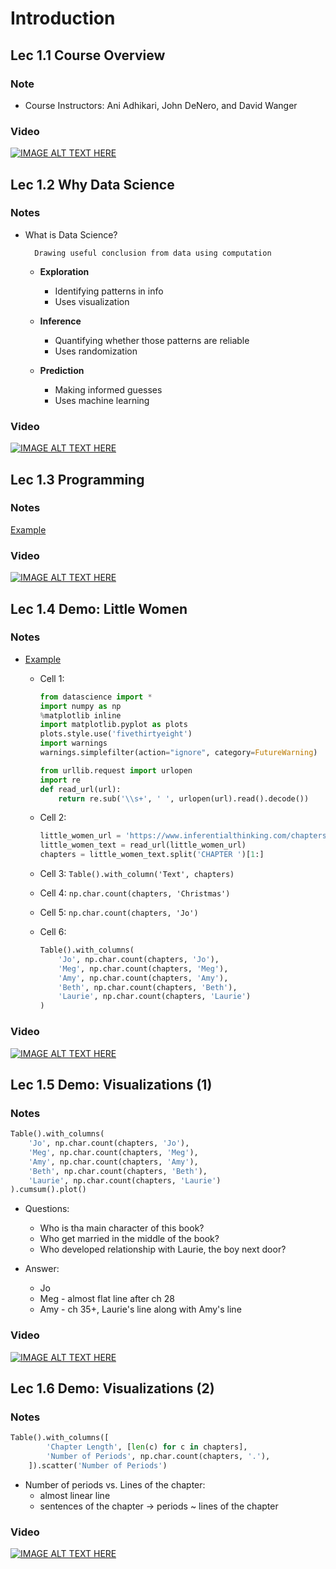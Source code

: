 # Introduction

## Lec 1.1 Course Overview

### Note

+ Course Instructors: Ani Adhikari, John DeNero, and David Wanger

### Video

[![IMAGE ALT TEXT HERE](https://img.youtube.com/vi/YOUTUBE_VIDEO_ID_HERE/0.jpg)](https://youtu.be/tIQz3ldACvM)

## Lec 1.2 Why Data Science

### Notes

+ What is Data Science?

        Drawing useful conclusion from data using computation

    + __Exploration__

        + Identifying patterns in info
        + Uses visualization
    + __Inference__

        + Quantifying whether those patterns are reliable
        + Uses randomization
    + __Prediction__

        + Making informed guesses
        + Uses machine learning

### Video

[![IMAGE ALT TEXT HERE](https://img.youtube.com/vi/YOUTUBE_VIDEO_ID_HERE/0.jpg)](https://youtu.be/BKgdDLrSC5s)

## Lec 1.3 Programming

### Notes

[Example](https://courses.edx.org/courses/course-v1:BerkeleyX+Data8.1x+1T2018/courseware/413fff9cb76c471fa0ccb32d7d08ace6/679974c6a9ef47be9c4f091ac35884d5/3?activate_block_id=block-v1%3ABerkeleyX%2BData8.1x%2B1T2018%2Btype%40vertical%2Bblock%4032e21bdef731460b86123fc70cab72bd#examples-external-resource)

### Video

[![IMAGE ALT TEXT HERE](https://img.youtube.com/vi/YOUTUBE_VIDEO_ID_HERE/0.jpg)](https://youtu.be/PFgBCG_evEg)

## Lec 1.4 Demo: Little Women

### Notes

+ [Example](https://courses.edx.org/courses/course-v1:BerkeleyX+Data8.1x+1T2018/courseware/413fff9cb76c471fa0ccb32d7d08ace6/679974c6a9ef47be9c4f091ac35884d5/3?activate_block_id=block-v1:BerkeleyX+Data8.1x+1T2018+type@vertical+block@32e21bdef731460b86123fc70cab72bd#examples-external-resource)

    + Cell 1:
        ```python
        from datascience import *
        import numpy as np
        %matplotlib inline
        import matplotlib.pyplot as plots
        plots.style.use('fivethirtyeight')
        import warnings
        warnings.simplefilter(action="ignore", category=FutureWarning)

        from urllib.request import urlopen 
        import re
        def read_url(url): 
            return re.sub('\\s+', ' ', urlopen(url).read().decode())
        ```
    + Cell 2:
        ```python
        little_women_url = 'https://www.inferentialthinking.com/chapters/01/3/little_women.txt'
        little_women_text = read_url(little_women_url)
        chapters = little_women_text.split('CHAPTER ')[1:]    
        ```

    + Cell 3: `Table().with_column('Text', chapters)`
    + Cell 4: `np.char.count(chapters, 'Christmas')`
    + Cell 5: `np.char.count(chapters, 'Jo')`
    + Cell 6:
        ```python
        Table().with_columns(
            'Jo', np.char.count(chapters, 'Jo'),
            'Meg', np.char.count(chapters, 'Meg'),
            'Amy', np.char.count(chapters, 'Amy'),
            'Beth', np.char.count(chapters, 'Beth'),
            'Laurie', np.char.count(chapters, 'Laurie')
        )
        ```
    

### Video

[![IMAGE ALT TEXT HERE](https://img.youtube.com/vi/YOUTUBE_VIDEO_ID_HERE/0.jpg)](https://youtu.be/Yt-hzH_1u_A)

## Lec 1.5 Demo: Visualizations (1)

### Notes

```python
Table().with_columns(
    'Jo', np.char.count(chapters, 'Jo'),
    'Meg', np.char.count(chapters, 'Meg'),
    'Amy', np.char.count(chapters, 'Amy'),
    'Beth', np.char.count(chapters, 'Beth'),
    'Laurie', np.char.count(chapters, 'Laurie')
).cumsum().plot()
```

+ Questions:

    + Who is tha main character of this book?
    + Who get married in the middle of the book?
    + Who developed relationship with Laurie, the boy next door?

+ Answer:
    + Jo
    + Meg - almost flat line after ch 28
    + Amy - ch 35+, Laurie's line along with Amy's line 

### Video

[![IMAGE ALT TEXT HERE](https://img.youtube.com/vi/YOUTUBE_VIDEO_ID_HERE/0.jpg)](https://youtu.be/N2Sq_2HMWFw)

## Lec 1.6 Demo: Visualizations (2)

### Notes

```python
Table().with_columns([
        'Chapter Length', [len(c) for c in chapters],
        'Number of Periods', np.char.count(chapters, '.'),
    ]).scatter('Number of Periods')
```

+ Number of periods vs. Lines of the chapter: 
    + almost linear line
    + sentences of the chapter -> periods ~ lines of the chapter

### Video

[![IMAGE ALT TEXT HERE](https://img.youtube.com/vi/YOUTUBE_VIDEO_ID_HERE/0.jpg)](https://youtu.be/GeZ3ugunMn4)

